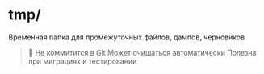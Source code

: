 # tmp/

Временная папка для промежуточных файлов, дампов, черновиков

> 🧹 Не коммитится в Git
> Может очищаться автоматически
> Полезна при миграциях и тестировании
